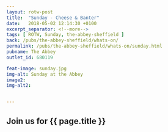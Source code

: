 ```yaml
---
layout: rotw-post
title:  "Sunday - Cheese & Banter"
date:   2018-05-02 12:14:30 +0100
excerpt_separator: <!--more-->
tags: [ ROTW, Sunday, the-abbey-sheffield ]
back: /pubs/the-abbey-sheffield/whats-on/
permalink: /pubs/the-abbey-sheffield/whats-on/sunday.html
pubname: The Abbey
outlet_id: 680119

feat-image: sunday.jpg
img-alt: Sunday at the Abbey
image2:
img-alt2:


---
```


<h2>Join us for {{ page.title }}</h2>